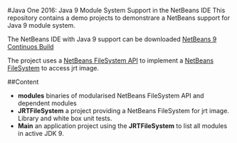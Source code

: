 #Java One 2016: Java 9 Module System Support in the NetBeans IDE
This repository contains a demo projects to demonstrare a NetBeans support for Java 9 module system.

The NetBeans IDE with Java 9 support can be downloaded [NetBeans 9 Continuos Build](http://bits.netbeans.org/netbeans/nb9-for-jdk9_jigsaw/daily/latest/)

The project uses a [NetBeans FileSystem API](http://bits.netbeans.org/7.4/javadoc/org-openide-filesystems/org/openide/filesystems/doc-files/api.html) to implement a [NetBeans FileSystem](http://bits.netbeans.org/7.4/javadoc/org-openide-filesystems/org/openide/filesystems/FileSystem.html) to access jrt image.

##Content
* __modules__ binaries of modularised NetBeans FileSystem API and dependent modules
* __JRTFileSystem__ a project providing a NetBeans FileSystem for jrt image. Library and white box unit tests.
* __Main__ an application project using the __JRTFileSystem__ to list all modules in active JDK 9.
